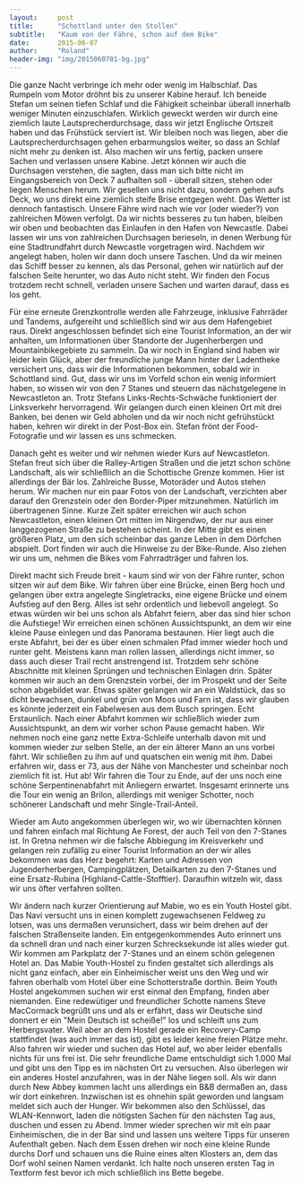 ```yaml
---
layout:     post
title:      "Schottland unter den Stollen"
subtitle:   "Kaum von der Fähre, schon auf dem Bike"
date:       2015-06-07
author:     "Roland"
header-img: "img/2015060701-bg.jpg"
---
```


Die ganze Nacht verbringe ich mehr oder wenig im Halbschlaf. Das Rumpeln vom Motor dröhnt bis zu unserer Kabine herauf.
Ich beneide Stefan um seinen tiefen Schlaf und die Fähigkeit scheinbar überall innerhalb weniger Minuten einzuschlafen.
Wirklich geweckt werden wir durch eine ziemlich laute Lautsprecherdurchsage, dass wir jetzt Englische Ortszeit haben und
das Frühstück serviert ist. Wir bleiben noch was liegen, aber die Lautsprecherdurchsagen gehen erbarmungslos weiter, so
dass an Schlaf nicht mehr zu denken ist. Also machen wir uns fertig, packen unsere Sachen und verlassen unsere Kabine.
Jetzt können wir auch die Durchsagen verstehen, die sagten, dass man sich bitte nicht im Eingangsbereich von Deck 7
aufhalten soll - überall sitzen, stehen oder liegen Menschen herum. Wir gesellen uns nicht dazu, sondern gehen aufs
Deck, wo uns direkt eine ziemlich steife Brise entgegen weht. Das Wetter ist dennoch fantastisch. Unsere Fähre wird nach
wie vor (oder wieder?) von zahlreichen Möwen verfolgt. Da wir nichts besseres zu tun haben, bleiben wir oben und
beobachten das Einlaufen in den Hafen von Newcastle. Dabei lassen wir uns von zahlreichen Durchsagen berieseln, in denen Werbung
für eine Stadtrundfahrt durch Newcastle vorgetragen wird. Nachdem wir angelegt haben, holen wir dann doch unsere Taschen.
Und da wir meinen das Schiff besser zu kennen, als das Personal, gehen wir natürlich auf der falschen Seite herunter, wo
das Auto nicht steht. Wir finden den Focus trotzdem recht schnell, verladen unsere Sachen und warten darauf, dass es los
geht.

Für eine erneute Grenzkontrolle werden alle Fahrzeuge, inklusive Fahrräder und Tandems, aufgereiht und schließlich sind
wir aus dem Hafengebiet raus. Direkt angeschlossen befindet sich eine Tourist Information, an der wir anhalten, um
Informationen über Standorte der Jugenherbergen und Mountainbikegebiete zu sammeln. Da wir noch in England sind haben
wir leider kein Glück, aber der freundliche junge Mann hinter der Ladentheke versichert uns, dass wir die Informationen
bekommen, sobald wir in Schottland sind. Gut, dass wir uns im Vorfeld schon ein wenig informiert haben, so wissen wir
von den 7 Stanes und steuern das nächstgelegene in Newcastleton an. Trotz Stefans Links-Rechts-Schwäche funktioniert der
Linksverkehr hervorragend. Wir gelangen durch einen kleinen Ort mit drei Banken, bei denen wir Geld abholen und da wir
noch nicht gefrühstückt haben, kehren wir direkt in der Post-Box ein. Stefan frönt der Food-Fotografie und wir lassen
es uns schmecken.

Danach geht es weiter und wir nehmen wieder Kurs auf Newcastleton. Stefan freut sich über die Ralley-Artigen Straßen und
die jetzt schon schöne Landschaft, als wir schließlich an die Schottische Grenze kommen. Hier ist allerdings der Bär
los. Zahlreiche Busse, Motoräder und Autos stehen herum. Wir machen nur ein paar Fotos von der Landschaft, verzichten
aber darauf den Grenzstein oder den Border-Piper mitzunehmen. Natürlich im übertragenen Sinne. Kurze Zeit später
erreichen wir auch schon Newcastleton, einen kleinen Ort mitten im Nirgendwo, der nur aus einer langgezogenen Straße zu
bestehen scheint. In der Mitte gibt es einen größeren Platz, um den sich scheinbar das ganze Leben in dem Dörfchen
abspielt. Dort finden wir auch die Hinweise zu der Bike-Runde. Also ziehen wir uns um, nehmen die Bikes vom
Fahrradträger und fahren los.

Direkt macht sich Freude breit - kaum sind wir von der Fähre runter, schon sitzen wir auf dem Bike. Wir fahren über eine
Brücke, einen Berg hoch und gelangen über extra angelegte Singletracks, eine eigene Brücke und einem Aufstieg auf den Berg.
Alles ist sehr ordentlich und liebevoll angelegt. So etwas würden wir bei uns schon als Abfahrt feiern, aber das sind hier
schon die Aufstiege! Wir erreichen einen schönen Aussichtspunkt, an dem wir eine kleine Pause einlegen und das Panorama
bestaunen. Hier liegt auch die erste Abfahrt, bei der es über einen schmalen Pfad immer wieder hoch und runter geht.
Meistens kann man rollen lassen, allerdings nicht immer, so dass auch dieser Trail recht anstrengend ist. Trotzdem sehr
schöne Abschnitte mit kleinen Sprüngen und technischen Einlagen drin. Später kommen wir auch an dem Grenzstein vorbei,
der im Prospekt und der Seite schon abgebildet war. Etwas später gelangen wir an ein Waldstück, das so dicht bewachsen,
dunkel und grün von Moos und Farn ist, dass wir glauben es könnte jederzeit ein Fabelwesen aus dem Busch springen.
Echt Erstaunlich. Nach einer Abfahrt kommen wir schließlich wieder zum Aussichtspunkt, an dem wir vorher schon Pause
gemacht haben. Wir nehmen noch eine ganz nette Extra-Schleife unterhalb davon mit und kommen wieder zur selben Stelle,
an der ein älterer Mann an uns vorbei fährt. Wir schließen zu ihm auf und quatschen ein wenig mit ihm. Dabei erfahren wir,
dass er 73, aus der Nähe von Manchester und scheinbar noch ziemlich fit ist. Hut ab! Wir fahren die Tour zu Ende, auf
der uns noch eine schöne Serpentinenabfahrt mit Anliegern erwartet. Insgesamt erinnerte uns die Tour ein wenig an Brilon,
allerdings mit weniger Schotter, noch schönerer Landschaft und mehr Single-Trail-Anteil.

Wieder am Auto angekommen überlegen wir, wo wir übernachten können und fahren einfach mal Richtung Ae Forest, der auch
Teil von den 7-Stanes ist. In Gretna nehmen wir die falsche Abbiegung im Kreisverkehr und gelangen rein zufällig zu einer
Tourist Information an der wir alles bekommen was das Herz begehrt: Karten und Adressen von Jugenderherbergen,
Campingplätzen, Detailkarten zu den 7-Stanes und eine Ersatz-Rubina (Highland-Cattle-Stofftier). Daraufhin witzeln wir,
dass wir uns öfter verfahren sollten.

Wir ändern nach kurzer Orientierung auf Mabie, wo es ein Youth Hostel gibt. Das Navi versucht uns in einen komplett
zugewachsenen Feldweg zu lotsen, was uns dermaßen verunsichert, dass wir beim drehen auf der falschen Straßenseite
landen. Ein entgegenkommendes Auto erinnert uns da schnell dran und nach einer kurzen Schrecksekunde ist alles wieder
gut. Wir kommen am Parkplatz der 7-Stanes und an einem schön gelegenen Hotel an. Das Mabie Youth-Hostel zu finden gestaltet
sich allerdings als nicht ganz einfach, aber ein Einheimischer weist uns den Weg und wir fahren oberhalb vom Hotel über
eine Schotterstraße dorthin. Beim Youth Hostel angekommen suchen wir erst einmal den Empfang, finden aber niemanden.
Eine redewütiger und freundlicher Schotte namens Steve MacCormack begrüßt uns und als er erfährt, dass wir Deutsche sind
donnert er ein "Mein Deutsch ist scheiße!" los und schleift uns zum Herbergsvater. Weil aber an dem Hostel gerade ein
Recovery-Camp stattfindet (was auch immer das ist), gibt es leider keine freien Plätze mehr. Also fahren wir wieder und
suchen das Hotel auf, wo aber leider ebenfalls nichts für uns frei ist. Die sehr freundliche Dame entschuldigt sich 1.000
Mal und gibt uns den Tipp es im nächsten Ort zu versuchen. Also überlegen wir ein anderes Hostel anzufahren, was in der
Nähe liegen soll. Als wir dann durch New Abbey kommen lacht uns allerdings ein B&B dermaßen an, dass wir dort einkehren.
Inzwischen ist es ohnehin spät geworden und langsam meldet sich auch der Hunger. Wir bekommen also den Schlüssel, das
WLAN-Kennwort, laden die nötigsten Sachen für den nächsten Tag aus, duschen und essen zu Abend. Immer wieder sprechen
wir mit ein paar Einheimischen, die in der Bar sind und lassen uns weitere Tipps für unseren Aufenthalt geben. Nach dem
Essen drehen wir noch eine kleine Runde durchs Dorf und schauen uns die Ruine eines alten Klosters an, dem das Dorf wohl
seinen Namen verdankt. Ich halte noch unseren ersten Tag in Textform fest bevor ich mich schließlich ins Bette begebe.